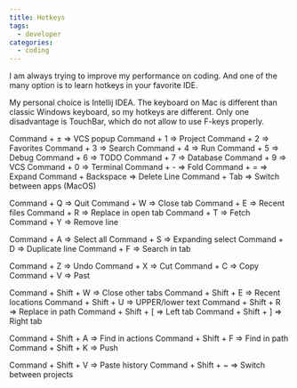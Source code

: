 ```yaml
---
title: Hotkeys
tags: 
  - developer
categories:
  - coding      
---
```

I am always trying to improve my performance on coding. And one of the many option is to learn hotkeys in your favorite IDE. 

My personal choice is Intellij IDEA.
The keyboard on Mac is different than classic Windows keyboard, so my hotkeys are different.
Only one disadvantage is TouchBar, which do not allow to use F-keys properly. 

Command + ± => VCS popup
Command + 1 => Project
Command + 2 => Favorites
Command + 3 => Search
Command + 4 => Run
Command + 5 => Debug
Command + 6 => TODO
Command + 7 => Database
Command + 9 => VCS
Command + 0 => Terminal
Command + - => Fold
Command + = => Expand
Command + Backspace => Delete Line
Command + Tab => Switch between apps (MacOS)

Command + Q => Quit
Command + W => Close tab
Command + E => Recent files
Command + R => Replace in open tab
Command + T => Fetch
Command + Y => Remove line

Command + A => Select all
Command + S => Expanding select
Command + D => Duplicate line
Command + F => Search in tab

Command + Z => Undo
Command + X => Cut
Command + C => Copy
Command + V => Past

Command + Shift + W => Close other tabs
Command + Shift + E => Recent locations
Command + Shift + U => UPPER/lower text
Command + Shift + R => Replace in path
Command + Shift + \[ => Left tab
Command + Shift + \] => Right tab

Command + Shift + A => Find in actions
Command + Shift + F => Find in path
Command + Shift + K => Push

Command + Shift + V => Paste history
Command + Shift + ~ => Switch between projects




